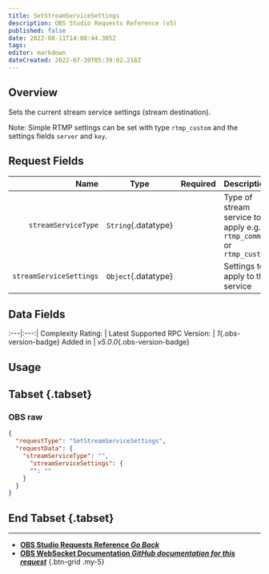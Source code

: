 ```yaml
---
title: SetStreamServiceSettings
description: OBS Studio Requests Reference (v5)
published: false
date: 2022-08-11T14:08:44.305Z
tags: 
editor: markdown
dateCreated: 2022-07-30T05:39:02.218Z
---
```


## Overview
Sets the current stream service settings (stream destination).

Note: Simple RTMP settings can be set with type `rtmp_custom` and the settings fields `server` and `key`.

## Request Fields
Name | Type | Required| Description |
----:|:----:|:-------:|:------------|
`streamServiceType` | `String`{.datatype} | <i class="mdi mdi-check-bold"></i> | Type of stream service to apply e.g. `rtmp_common` or `rtmp_custom`
`streamServiceSettings` | `Object`{.datatype} | <i class="mdi mdi-check-bold"></i> | Settings to apply to the service

## Data Fields
:---|:---:|
Complexity Rating: | <span class="stars stars--4"></span>
Latest Supported RPC Version: | *1*{.obs-version-badge}
Added in | *v5.0.0*{.obs-version-badge}

## Usage
## Tabset {.tabset}
### OBS raw
```json
{
  "requestType": "SetStreamServiceSettings",
  "requestData": {
    "streamServiceType": "",
	  "streamServiceSettings": {
      "": ""
    }
  }
}
```
## End Tabset {.tabset}

---

- [<i class="mdi mdi-chevron-left"></i>**OBS Studio Requests Reference *Go Back***](/en/Broadcasters/OBS/Requests)
- [<i class="mdi mdi-github"></i> **OBS WebSocket Documentation *GitHub documentation for this request***](https://github.com/obsproject/obs-websocket/blob/master/docs/generated/protocol.md#setstreamservicesettings)
{.btn-grid .my-5}